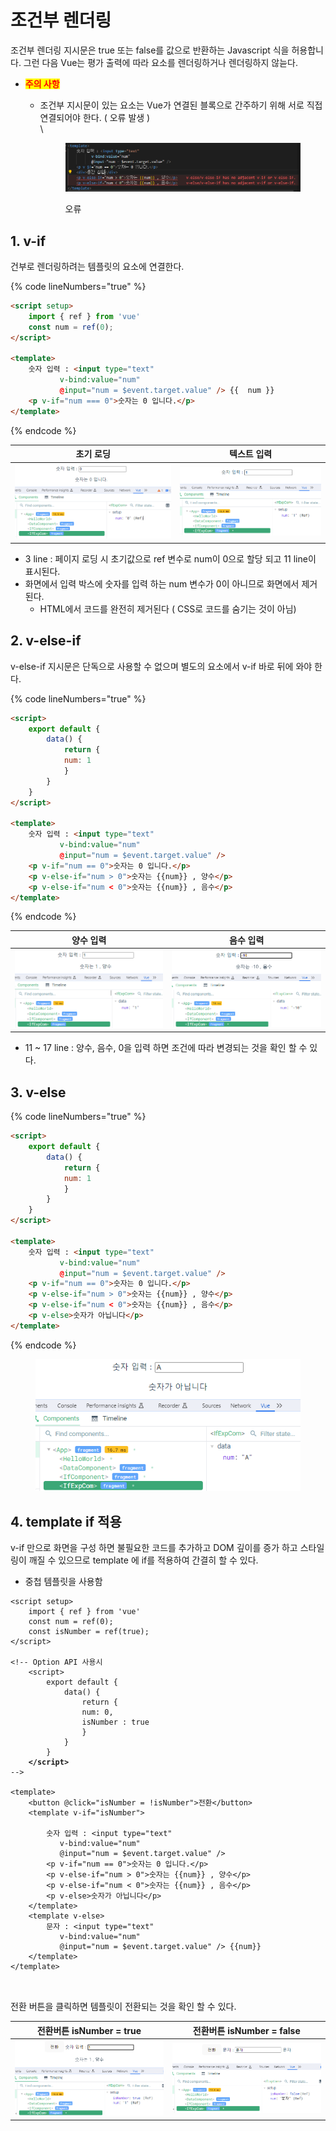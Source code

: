 # 조건부 렌더링

조건부 렌더링 지시문은 true 또는 false를 값으로 반환하는 Javascript 식을 허용합니다. 그런 다음 Vue는 평가 출력에 따라 요소를 렌더링하거나 렌더링하지 않늗다.

* <mark style="color:red;">**주의 사항**</mark>&#x20;
  *   조건부 지시문이 있는 요소는 Vue가 연결된 블록으로 간주하기 위해 서로 직접 연결되어야 한다. ( 오류 발생 )\
      \


      <figure><img src="../../.gitbook/assets/image (179).png" alt=""><figcaption><p>오류 </p></figcaption></figure>

## 1. v-if

건부로 렌더링하려는 템플릿의 요소에 연결한다.

{% code lineNumbers="true" %}
```html
<script setup>
    import { ref } from 'vue'    
    const num = ref(0);
</script>

<template>   
    숫자 입력 : <input type="text"
           v-bind:value="num"
           @input="num = $event.target.value" /> {{  num }}
    <p v-if="num === 0">숫자는 0 입니다.</p> 
</template>
```
{% endcode %}

| 초기 로딩                                                                         | 텍스트 입력                                                                        |
| ----------------------------------------------------------------------------- | ----------------------------------------------------------------------------- |
| <img src="../../.gitbook/assets/image (174).png" alt="" data-size="original"> | <img src="../../.gitbook/assets/image (176).png" alt="" data-size="original"> |

* 3 line :  페이지 로딩 시 초기값으로 ref  변수로  num이  0으로 할당 되고 11 line이 표시된다.
* 화면에서 입력 박스에 숫자를 입력 하는 num 변수가 0이 아니므로 화면에서 제거 된다.
  * HTML에서 코드를 완전히 제거된다  ( CSS로 코드를 숨기는 것이 아님)

## 2. v-else-if

v-else-if 지시문은 단독으로 사용할 수 없으며 별도의 요소에서 v-if 바로 뒤에 와야 한다.

{% code lineNumbers="true" %}
```html
<script>
    export default {
        data() {
            return {
            num: 1
            }
        }
    }
</script>

<template>       
    숫자 입력 : <input type="text"
           v-bind:value="num"
           @input="num = $event.target.value" /> 
    <p v-if="num == 0">숫자는 0 입니다.</p>
    <p v-else-if="num > 0">숫자는 {{num}} , 양수</p>
    <p v-else-if="num < 0">숫자는 {{num}} , 음수</p>
</template>
```
{% endcode %}

| 양수 입력                                                                         | 음수 입력                                                                         |
| ----------------------------------------------------------------------------- | ----------------------------------------------------------------------------- |
| <img src="../../.gitbook/assets/image (177).png" alt="" data-size="original"> | <img src="../../.gitbook/assets/image (178).png" alt="" data-size="original"> |

* 11 \~ 17 line : 양수, 음수, 0을 입력 하면 조건에 따라 변경되는 것을 확인 할 수 있다.

## 3. v-else&#x20;

{% code lineNumbers="true" %}
```html
<script>
    export default {
        data() {
            return {
            num: 1
            }
        }
    }
</script>

<template>       
    숫자 입력 : <input type="text"
           v-bind:value="num"
           @input="num = $event.target.value" />
    <p v-if="num == 0">숫자는 0 입니다.</p> 
    <p v-else-if="num > 0">숫자는 {{num}} , 양수</p>
    <p v-else-if="num < 0">숫자는 {{num}} , 음수</p>
    <p v-else>숫자가 아닙니다</p>
</template>
```
{% endcode %}

<figure><img src="../../.gitbook/assets/image (180).png" alt=""><figcaption></figcaption></figure>

## 4. template if 적용

v-if 만으로 화면을 구성 하면 불필요한 코드를 추가하고 DOM 깊이를 증가 하고 스타일링이 깨질 수 있으므로 template 에 if를 적용하여 간결히 할 수 있다.

* 중첩 템플릿을 사용함

<pre class="language-html"><code class="lang-html">&#x3C;script setup>
    import { ref } from 'vue'    
    const num = ref(0);
    const isNumber = ref(true);
&#x3C;/script>

&#x3C;!-- Option API 사용시
    &#x3C;script>
        export default {
            data() {
                return {
                num: 0,
                isNumber : true
                }
            }
        }
<strong>    &#x3C;/script> 
</strong>-->

&#x3C;template> 
    &#x3C;button @click="isNumber = !isNumber">전환&#x3C;/button>
    &#x3C;template v-if="isNumber">
        
        숫자 입력 : &#x3C;input type="text"
           v-bind:value="num"
           @input="num = $event.target.value" />
        &#x3C;p v-if="num == 0">숫자는 0 입니다.&#x3C;/p> 
        &#x3C;p v-else-if="num > 0">숫자는 {{num}} , 양수&#x3C;/p>
        &#x3C;p v-else-if="num &#x3C; 0">숫자는 {{num}} , 음수&#x3C;/p>
        &#x3C;p v-else>숫자가 아닙니다&#x3C;/p>
    &#x3C;/template>  
    &#x3C;template v-else>        
        문자 : &#x3C;input type="text"
           v-bind:value="num"
           @input="num = $event.target.value" /> {{num}}
    &#x3C;/template>     
&#x3C;/template>


</code></pre>

전환 버튼을 클릭하면 템플릿이 전환되는 것을 확인 할 수 있다.

| 전환버튼 isNumber = true                                                          | 전환버튼 isNumber = false                                                         |
| ----------------------------------------------------------------------------- | ----------------------------------------------------------------------------- |
| <img src="../../.gitbook/assets/image (181).png" alt="" data-size="original"> | <img src="../../.gitbook/assets/image (182).png" alt="" data-size="original"> |
